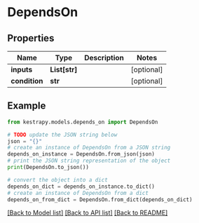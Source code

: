 # DependsOn


## Properties

Name | Type | Description | Notes
------------ | ------------- | ------------- | -------------
**inputs** | **List[str]** |  | [optional] 
**condition** | **str** |  | [optional] 

## Example

```python
from kestrapy.models.depends_on import DependsOn

# TODO update the JSON string below
json = "{}"
# create an instance of DependsOn from a JSON string
depends_on_instance = DependsOn.from_json(json)
# print the JSON string representation of the object
print(DependsOn.to_json())

# convert the object into a dict
depends_on_dict = depends_on_instance.to_dict()
# create an instance of DependsOn from a dict
depends_on_from_dict = DependsOn.from_dict(depends_on_dict)
```
[[Back to Model list]](../README.md#documentation-for-models) [[Back to API list]](../README.md#documentation-for-api-endpoints) [[Back to README]](../README.md)


